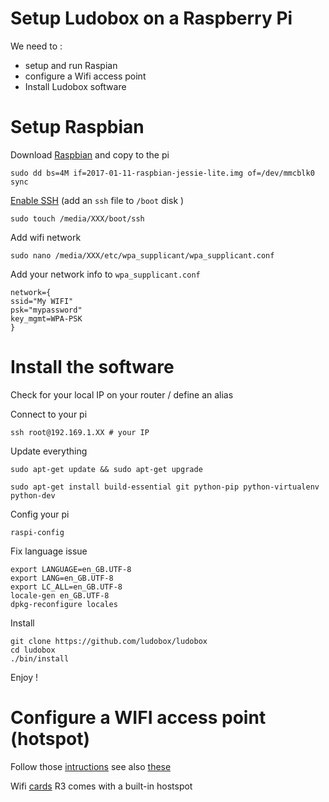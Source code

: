 # Setup Ludobox on a Raspberry Pi

We need to :

- setup and run Raspian
- configure a Wifi access point  
- Install Ludobox software


# Setup Raspbian

Download [Raspbian](https://www.raspberrypi.org/downloads/raspbian/) and copy to the pi

    sudo dd bs=4M if=2017-01-11-raspbian-jessie-lite.img of=/dev/mmcblk0
    sync


[Enable SSH](https://www.raspberrypi.org/documentation/remote-access/ssh/) (add an `ssh` file to `/boot` disk )

    sudo touch /media/XXX/boot/ssh

Add wifi network

    sudo nano /media/XXX/etc/wpa_supplicant/wpa_supplicant.conf

Add your network info to `wpa_supplicant.conf`

    network={
    ssid="My WIFI"
    psk="mypassword"
    key_mgmt=WPA-PSK
    }

# Install the software

Check for your local IP on your router / define an alias

Connect to your pi

    ssh root@192.169.1.XX # your IP

Update everything

    sudo apt-get update && sudo apt-get upgrade

    sudo apt-get install build-essential git python-pip python-virtualenv python-dev


Config your pi

    raspi-config

Fix language issue

    export LANGUAGE=en_GB.UTF-8
    export LANG=en_GB.UTF-8
    export LC_ALL=en_GB.UTF-8
    locale-gen en_GB.UTF-8
    dpkg-reconfigure locales

Install

    git clone https://github.com/ludobox/ludobox
    cd ludobox
    ./bin/install

Enjoy !

# Configure a WIFI access point (hotspot)

Follow those [intructions](https://cdn-learn.adafruit.com/downloads/pdf/setting-up-a-raspberry-pi-as-a-wifi-access-point.pdf)
see also [these](http://elinux.org/RPI-Wireless-Hotspot)  

Wifi [cards](https://www.raspberrypi.org/forums/viewtopic.php?f=36&t=76604)
R3 comes with a built-in hostspot
